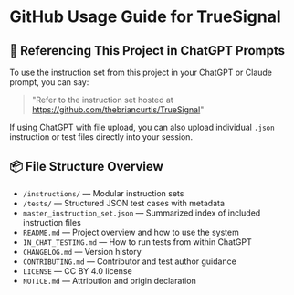 # GitHub Usage Guide for TrueSignal

## 🔗 Referencing This Project in ChatGPT Prompts

To use the instruction set from this project in your ChatGPT or Claude prompt, you can say:

> "Refer to the instruction set hosted at https://github.com/thebriancurtis/TrueSignal"

If using ChatGPT with file upload, you can also upload individual `.json` instruction or test files directly into your session.

## 📦 File Structure Overview

- `/instructions/` — Modular instruction sets
- `/tests/` — Structured JSON test cases with metadata
- `master_instruction_set.json` — Summarized index of included instruction files
- `README.md` — Project overview and how to use the system
- `IN_CHAT_TESTING.md` — How to run tests from within ChatGPT
- `CHANGELOG.md` — Version history
- `CONTRIBUTING.md` — Contributor and test author guidance
- `LICENSE` — CC BY 4.0 license
- `NOTICE.md` — Attribution and origin declaration
